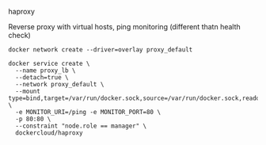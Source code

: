 haproxy

Reverse proxy with virtual hosts, ping monitoring (different thatn health check)

    docker network create --driver=overlay proxy_default

    docker service create \
      --name proxy_lb \
      --detach=true \
      --network proxy_default \
      --mount type=bind,target=/var/run/docker.sock,source=/var/run/docker.sock,readonly \
      -e MONITOR_URI=/ping -e MONITOR_PORT=80 \
      -p 80:80 \
      --constraint "node.role == manager" \
      dockercloud/haproxy

